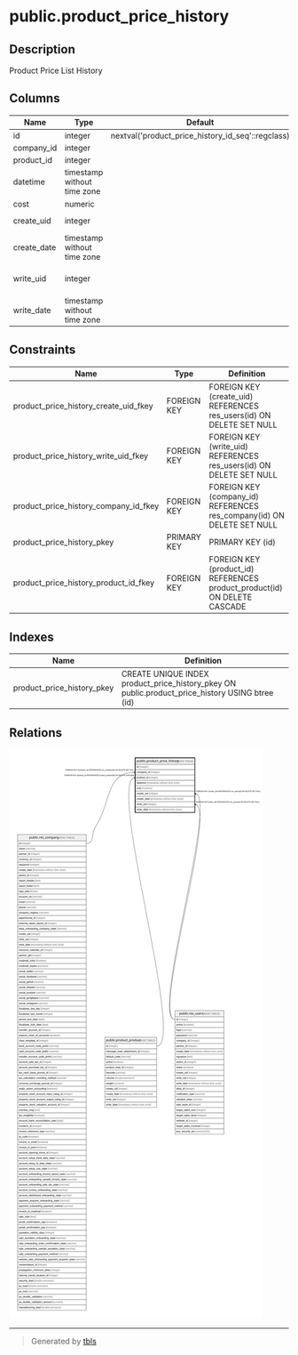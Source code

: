 # public.product_price_history

## Description

Product Price List History

## Columns

| Name | Type | Default | Nullable | Children | Parents | Comment |
| ---- | ---- | ------- | -------- | -------- | ------- | ------- |
| id | integer | nextval('product_price_history_id_seq'::regclass) | false |  |  |  |
| company_id | integer |  | false |  | [public.res_company](public.res_company.md) | Company |
| product_id | integer |  | false |  | [public.product_product](public.product_product.md) | Product |
| datetime | timestamp without time zone |  | true |  |  | Date |
| cost | numeric |  | true |  |  | Cost |
| create_uid | integer |  | true |  | [public.res_users](public.res_users.md) | Created by |
| create_date | timestamp without time zone |  | true |  |  | Created on |
| write_uid | integer |  | true |  | [public.res_users](public.res_users.md) | Last Updated by |
| write_date | timestamp without time zone |  | true |  |  | Last Updated on |

## Constraints

| Name | Type | Definition |
| ---- | ---- | ---------- |
| product_price_history_create_uid_fkey | FOREIGN KEY | FOREIGN KEY (create_uid) REFERENCES res_users(id) ON DELETE SET NULL |
| product_price_history_write_uid_fkey | FOREIGN KEY | FOREIGN KEY (write_uid) REFERENCES res_users(id) ON DELETE SET NULL |
| product_price_history_company_id_fkey | FOREIGN KEY | FOREIGN KEY (company_id) REFERENCES res_company(id) ON DELETE SET NULL |
| product_price_history_pkey | PRIMARY KEY | PRIMARY KEY (id) |
| product_price_history_product_id_fkey | FOREIGN KEY | FOREIGN KEY (product_id) REFERENCES product_product(id) ON DELETE CASCADE |

## Indexes

| Name | Definition |
| ---- | ---------- |
| product_price_history_pkey | CREATE UNIQUE INDEX product_price_history_pkey ON public.product_price_history USING btree (id) |

## Relations

![er](public.product_price_history.svg)

---

> Generated by [tbls](https://github.com/k1LoW/tbls)
